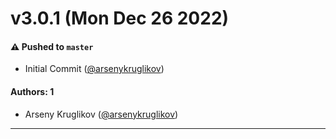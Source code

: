 # v3.0.1 (Mon Dec 26 2022)

#### ⚠️ Pushed to `master`

- Initial Commit ([@arsenykruglikov](https://github.com/arsenykruglikov))

#### Authors: 1

- Arseny Kruglikov ([@arsenykruglikov](https://github.com/arsenykruglikov))

---

